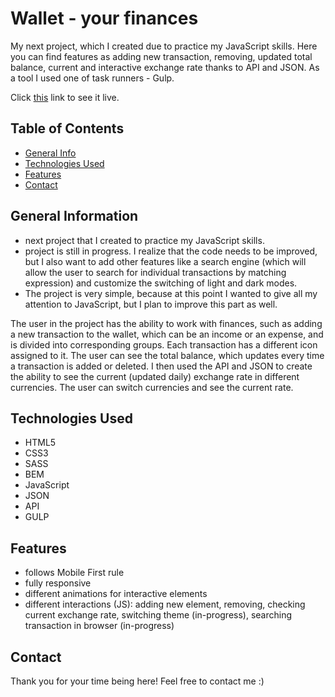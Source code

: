 # Wallet - your finances
My next project, which I created due to practice my JavaScript skills. Here you can find features as adding new transaction, removing, updated total balance, current and interactive exchange rate thanks to API and JSON. As a tool I used one of task runners - Gulp.

Click [this](https://martinafm.github.io/Wallet/) link to see it live.


## Table of Contents
* [General Info](#general-information)
* [Technologies Used](#technologies-used)
* [Features](#features)
* [Contact](#contact)



## General Information
- next project that I created to practice my JavaScript skills. 
- project is still in progress. I realize that the code needs to be improved, but I also want to add other features like a search engine (which will allow the user to search for individual transactions by matching expression) and customize the switching of light and dark modes. 
- The project is very simple, because at this point I wanted to give all my attention to JavaScript, but I plan to improve this part as well.

The user in the project has the ability to work with finances, such as adding a new transaction to the wallet, which can be an income or an expense, and is divided into corresponding groups. Each transaction has a different icon assigned to it. The user can see the total balance, which updates every time a transaction is added or deleted. I then used the API and JSON to create the ability to see the current (updated daily) exchange rate in different currencies. The user can switch currencies and see the current rate. 


## Technologies Used
- HTML5
- CSS3
- SASS
- BEM
- JavaScript
- JSON
- API
- GULP


## Features
- follows Mobile First rule
- fully responsive
- different animations for interactive elements
- different interactions (JS): adding new element, removing, checking current exchange rate, switching theme (in-progress), searching transaction in browser (in-progress)



## Contact
Thank you for your time being here!
Feel free to contact me :)
